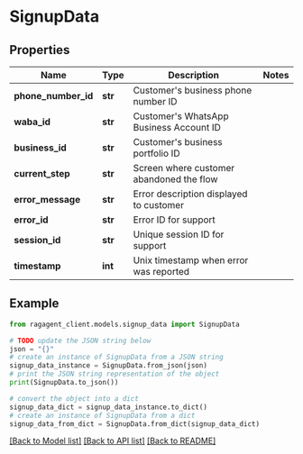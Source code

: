 # SignupData


## Properties

Name | Type | Description | Notes
------------ | ------------- | ------------- | -------------
**phone_number_id** | **str** | Customer&#39;s business phone number ID | 
**waba_id** | **str** | Customer&#39;s WhatsApp Business Account ID | 
**business_id** | **str** | Customer&#39;s business portfolio ID | 
**current_step** | **str** | Screen where customer abandoned the flow | 
**error_message** | **str** | Error description displayed to customer | 
**error_id** | **str** | Error ID for support | 
**session_id** | **str** | Unique session ID for support | 
**timestamp** | **int** | Unix timestamp when error was reported | 

## Example

```python
from ragagent_client.models.signup_data import SignupData

# TODO update the JSON string below
json = "{}"
# create an instance of SignupData from a JSON string
signup_data_instance = SignupData.from_json(json)
# print the JSON string representation of the object
print(SignupData.to_json())

# convert the object into a dict
signup_data_dict = signup_data_instance.to_dict()
# create an instance of SignupData from a dict
signup_data_from_dict = SignupData.from_dict(signup_data_dict)
```
[[Back to Model list]](../README.md#documentation-for-models) [[Back to API list]](../README.md#documentation-for-api-endpoints) [[Back to README]](../README.md)


